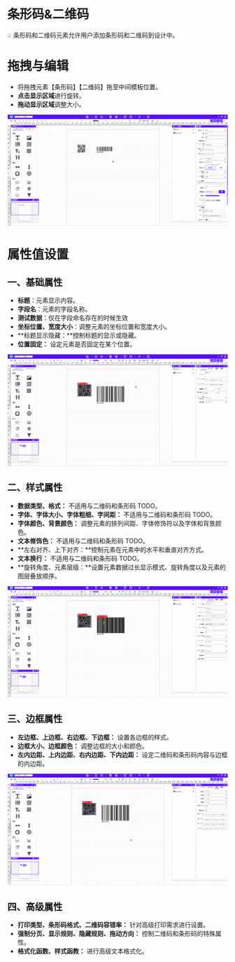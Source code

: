# 条形码&二维码

<aside>
💡 条形码和二维码元素允许用户添加条形码和二维码到设计中。
</aside>

# **拖拽与编辑**

- 将拖拽元素【条形码】【二维码】拖至中间模板位置。
- **点击显示区域**进行旋转。
- **拖动显示区域**调整大小。

![Create55](../_images/zh-cn//Create55.gif)

# 属性值设置

## 一、基础属性

- **标题**：元素显示内容。
- **字段名**：元素的字段名称。
- **测试数据**：仅在字段命名存在的时候生效
- **坐标位置、宽度大小**：调整元素的坐标位置和宽度大小。
- **标题显示隐藏：**控制标题的显示或隐藏。
- **位置固定：** 设定元素是否固定在某个位置。

![Create56](../_images/zh-cn//Create56.gif)

## 二、样式属性

- **数据类型、格式：** 不适用与二维码和条形码 TODO。
- **字体、字体大小、字体粗细、字间距：** 不适用与二维码和条形码 TODO。
- **字体颜色、背景颜色：** 调整元素的排列间距、字体修饰符以及字体和背景颜色。
- **文本修饰色：** 不适用与二维码和条形码 TODO。
- **左右对齐、上下对齐：**控制元素在元素中的水平和垂直对齐方式。
- **文本换行：** 不适用与二维码和条形码 TODO。
- **旋转角度、元素层级：**设置元素数据过长显示模式、旋转角度以及元素的图层叠放顺序。

![Create57](../_images/zh-cn//Create57.gif)

## 三、边框属性

- **左边框、上边框、右边框、下边框：** 设置各边框的样式。
- **边框大小、边框颜色：** 调整边框的大小和颜色。
- **左内边距、上内边距、右内边距、下内边距：** 设定二维码和条形码内容与边框的内边距。

![Create58](../_images/zh-cn//Create58.gif)

## 四、高级属性

- **打印类型、条形码格式、二维码容错率：** 针对高级打印需求进行设置。
- **强制分页、显示规则、隐藏规则、拖动方向：** 控制二维码和条形码的特殊属性。
- **格式化函数、样式函教：** 进行高级文本格式化。